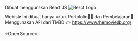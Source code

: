 Dibuat menggunakan React JS ![React Logo](https://unpkg.com/simple-icons@v10/icons/react.svg)

Webiste Ini dibuat hanya untuk Portofolio👨‍💻 dan Pembelajaran🏫
Menggunakan API dari TMBD 👉 https://www.themoviedb.org/

⭐Open Source⭐
